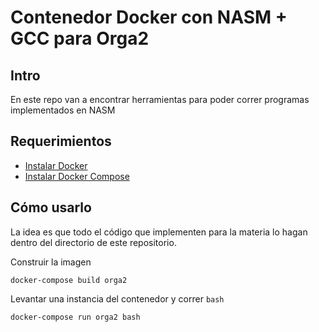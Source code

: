 # Contenedor Docker con NASM + GCC para Orga2

## Intro
En este repo van a encontrar herramientas para poder correr programas implementados en NASM

## Requerimientos
- [Instalar Docker](https://docs.docker.com/engine/install/)
- [Instalar Docker Compose](https://docs.docker.com/compose/install/)

## Cómo usarlo
La idea es que todo el código que implementen para la materia lo hagan dentro del directorio de este repositorio.

Construir la imagen
```shell
docker-compose build orga2
```

Levantar una instancia del contenedor y correr `bash`
```shell
docker-compose run orga2 bash
```
